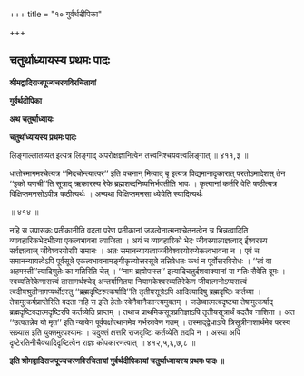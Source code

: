 +++
title = "१० गुर्वर्थदीपिका"

+++


## चतुर्थाध्यायस्य प्रथमः पादः

**श्रीमद्वादिराजपूज्यचरणविरचितायां**

**गुर्वर्थदीपिका**

**अथ चतुर्थाध्यायः**

**चतुर्थाध्यायस्य प्रथमः पादः**

लिङ्गाल्लातव्यत इत्यत्र लिङ्गाद् अपरोक्षज्ञानित्वेन तत्त्वनिश्चयवत्त्वलिङ्गात् ॥ ४११,३ ॥

धातोरमागमश्चेत्यत्र ‘‘मिदचोन्त्यात्पर’’ इति वचनान् मित्वाद् बृ इत्यत्र विद्यमानादृकारात् परतोऽमादेशस् तेन ‘‘इको यणची’’ति सूत्राद् ऋकारस्य रेफे ब्रह्मशब्दनिष्पत्तिर्भवतीति भावः । कृत्यानां कर्तरि वेति षष्ठीत्यत्र विक्षिप्तमनसोऽपीत्र षष्ठीत्यर्थः । अन्यथा विक्षिप्तमनसा ध्येयेति स्यादित्यर्थः

॥ ४१४ ॥

नहि स उपासकः प्रतीकानीति वदता परेण प्रतीकानां जडत्वेनात्मनश्चेतनत्वेन च भिन्नत्वादिति व्यावहारिकभेदभीत्या एकत्वभावना त्याजिता । अयं च व्यावहारिको भेदः जीवस्याल्पज्ञत्वाद् ईश्वरस्य सर्वज्ञत्वाज् जीवेश्वरयोरपि समानः । अतः समानन्यायत्वाज्जीवेश्वरयोरप्येकत्वभावना न । एवं च समानन्यायत्वेऽपि पूर्वसूत्रे एकत्वभावनामङ्गीकृत्योत्तरसूत्रे तन्निषेधतः कथं न पूर्वोत्तरविरोधः । ‘‘त्वं वा अहमस्ती’’त्यादिश्रुतेः का गतिरिति चेत् । ‘‘नाम ब्रह्मोपास्त’’ इत्यादिचतुर्दशवाक्यानां या गतिः सैवेति ब्रूमः । स्वव्यतिरेकेणासत्त्वं तासामर्थश्चेद् अन्तर्यामितया नियामकेश्वरव्यतिरेकेण जीवात्मनोऽप्यसत्त्वं त्वदीयश्रुतीनामप्यर्थोऽस्तु ‘‘ब्रह्मदृष्टिरुत्कर्षादि’’ति तृतीयसूत्रेऽपि आदित्यादिषु ब्रह्मदृष्टिः कर्तव्या । तेषामुत्कर्षप्राप्तेरिति वदता नहि स इति हेतोः स्वेनैवानैकान्त्यमुक्तम् । जडेष्वात्मत्वदृष्ट्या तेषामुत्कर्षाद् ब्रह्मदृष्टिवदात्मदृष्टिरपि कर्तव्येति प्राप्तम् । तथाच प्राथमिकसूत्रप्रतिज्ञाऽपि तृतीयसूत्रार्थं वदतैव नाशिता । अत ‘‘उत्पतन्नेव यो मृत’’ इति न्यायेन पूर्वपक्षोत्थानमेव गर्भस्रावेण गतम् । तस्माद्द्वेधाऽपि त्रिसूत्रीनाशार्थमेव परस्य सन्न्यास इति युक्तमुत्पश्यामः । यदुक्तं क्षत्तरि राजदृष्टिः कर्तव्येति तदपि न । अस्या अपि दृष्टेरतिनीचैक्यादिदृष्टित्वेन राज्ञः कोपकारणत्वात् ॥ ४१२,५,६,७,८ ॥

**इति श्रीमद्वादिराजपूज्यचरणविरचितायां गुर्वर्थदीपिकायां चतुर्थाध्यायस्य प्रथमः पादः ॥**

